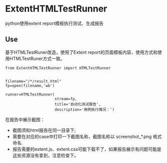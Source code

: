 # ExtentHTMLTestRunner
python使用extent report模板执行测试、生成报告

## Use
基于HTMLTestRuner改造，使用了Extent report的页面模板内容，使用方式和使用HTMLTestRuner方式一致。

```
from ExtentHTMLTestRunner import HTMLTestRunner


filename="/*/result.html"
fp=open(filename,'wb')

runner=HTMLTestRunner(
                      stream=fp,
                      title='自动化测试报告',
                      description='用例执行情况：')
```
在报告中展示截图：
- 截图须和html报告在同一目录下;
- 需要在对应的case中打印一下截图名称，截图名称以 screenshot_*.png 格式命名.
- 报告需要的extent.js、extent.css可能下载不了，如果报告展示有问题可能是这些资源没有拿到，注意检查下。
